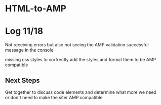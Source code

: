 # HTML-to-AMP

<h1>Log 11/18</h1>
<p>Not receiving errors but also not seeing the AMP validation successful message in the console</p>
<p>missing css styles to corfrectly add the styles and format them to be AMP compatible</p>

<h2>Next Steps</h2>
<p> Get together to discuss code elements and determine what more we need or don't need to make the siter AMP compatible </p>
  
